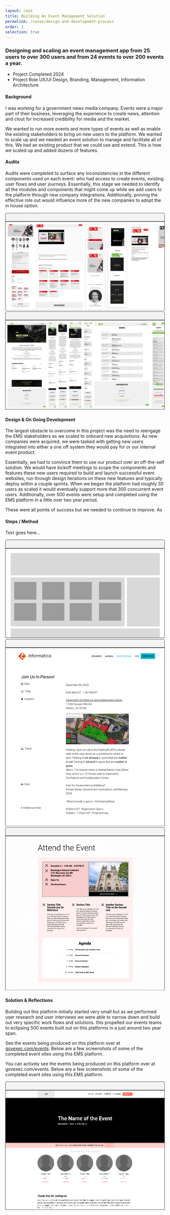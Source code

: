 ```yaml
---
layout: case
title: Building An Event Management Solution
permalink: /cases/design-and-development-process
order: 3
selection: true
---
```


<div class="readingcontainer">
<h3>Designing and scaling an event management app from 25 users to over 300 users and from 24 events to over 200 events a year.</h3>

<ul>
	<li>Project Completed <span>2024</span></li>
	<li>Project Role <span>UX/UI Design, Branding, Management, Information Architecture</span></li>
</ul>

<h4>Background</h4>
<p>I was working for a government news media company. Events were a major part of their business, leveraging the experience to create news, attention and clout for increased credibility for  media and the market. </p>

<p>We wanted to run more events and more types of events as well as enable the existing stakeholders to bring on new users to the platform. We wanted to scale up and we needed an event solution to manage and facilitate all of this. We had an existing product that we could use and extend. This is how we scaled up and added dozens of features.</p>

<h4>Audits</h4>
<p>Audits were completed to surface any inconsistencies in the different components used on each event: who had access to create events, existing user flows and user journeys. Essentially, this stage we needed to identify all the modules and components that might come up while we add users to the platform through new company integrations.  Additionally, proving the effective role out would influence more of the new companies to adopt the in house option.</p>


<img src="../assets/images/cs02-01.png" />
<img src="../assets/images/cs02-02.png" />

<h4>Design & On Going Development</h4>
<p>The largest obstacle to overcome in this project was the need to reengage the EMS stakeholders as we scaled to onboard new acquisitions. As new companies were acquired, we were tasked with getting new users integrated into either a one off system they would pay for or our internal event product. </p>
<p>Essentially, we had to convince them to use our product over an off-the-self solution. We would have kickoff meetings to scope the components and features these new users required to build and launch successful event websites, run through design iterations on these new features and typically deploy within a couple sprints. When we began the platform had roughly 30 users as scaled it would eventually support more that 300 concurrent event users. Additionally, over 500 events were setup and completed using the EMS platform in a little over two year period.</p>
<p>These were all points of success but we needed to continue to improve.
As</p>
<h4>Steps / Method</h4>
<p>Text goes here...</p>
<img src="../assets/images/cs02-03.png" />
<div class="sidebyside">
<img src="../assets/images/cs02-04.png" />
<img src="../assets/images/cs02-05.png" />
</div>

<!--
<div class="callout">
	<h4>Event Registration Redesign</h4>
	<h5>Background</h5>
	<p>The ongoing meetings and updates with our stakeholders lead us to investigating new ways to increase user engagement. Specifically, we were asked if we could get more people registered for the events or if they have partially filled out the registration form, could we get some of the information captured. Below you can see the form and note how long it is.</p>
	<img src="../assets/images/cs02-09.png" />
	<h5>Potential Solution</h5>
	<p>Initial discussions were over how long the registration form was and where all the data that was requested on the form went. Were we asking to much from the user? Did we really need all this information? Why did we need this information? I completed a very small questionnaire audit to align the data to one of our end user staff members. Ultimately, I was not able to get our team to reduce the number of items within the form. So, onto option two, convincing them of a multi step form design. This went over very well because it gave all the data stakeholders the data they wanted and potentially gave us the ability to capture different portions of the form by breaking it up into multiple steps. </p>
	<p>I worked through user flows to layout what this new process could look like and pulled an together initial design proposal. Management approved without any push back and we moved on to actually building out designs.</p>
	<img src="../assets/images/cs02-10.png" />
	<h5>Process</h5>
	<p>First, I completed an information analysis on the form elements. The goal was to asses and group the different form elements into groups that would each be a step in the form flow Additionally, I brought in the lead developer on the product to layout any of the constraints that we should be aware of. I would work with the product manager for the EMS product reviewing and iterating the designs until we had something that achieved what we were looking for. Below are the final stages of each grouping.</p>
	<img src="../assets/images/cs02-11.png" />
	<h5>Solution</h5>
	<p>The largest hurdle when designing these forms came from an unexpected but probably to be expected detail that was initially over looked, the privacy policy. We discussed back and forth the different implications of placing the privacy policy on different screens and how the user might interrupt experiencing the policy in unexpected places. We consulted our legal team and that would settle most of disagreement. We would end up having to place the privacy notice on the very first screen.</p>
	<p>I presented the final designs and received approval to continue to handoff to our developers.</p>
	<img src="../assets/images/cs02-12.png" />
	<img src="../assets/images/cs02-13.png" />
	<img src="../assets/images/cs02-14.png" />
</div>
-->

<h4>Solution & Reflections</h4>
<p>Building out this platform initially started very small but as we performed user research and user interviews we were able to narrow down and build out very specific work flows and solutions. this propelled our events teams to eclipsing 500 events built out on this platforms in a just around two year span. </p>
<p>See the events being produced on this platform over at <a href="https://govexec.com/events">govexec.com/events</a>. Below are a few screenshots of some of the completed event sites using this EMS platform.</p>

<p>You can actively see the events being produced on this platform over at govexec.com/events. Below are a few screenshots of some of the completed event sites using this EMS platform.</p>
<img src="../assets/images/cs02-07.png" />
</div>

